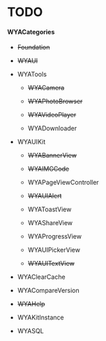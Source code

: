 # TODO

#### WYACategories

- ~~Foundation~~  

- ~~WYAUI~~

- WYATools
    - ~~WYACamera~~

    - ~~WYAPhotoBrowser~~

    - ~~WYAVideoPlayer~~

    - WYADownloader
    
- WYAUIKit 
    - ~~WYABannerView~~

    - ~~WYAIMGCode~~

    - WYAPageViewController

    - ~~WYAUIAlert~~

    - WYAToastView

    - WYAShareView

    - WYAProgressView
    
    - WYAUIPickerView

    - ~~WYAUITextView~~
    
- WYAClearCache

- WYACompareVersion

- ~~WYAHelp~~

- WYAKitInstance

- WYASQL


    

